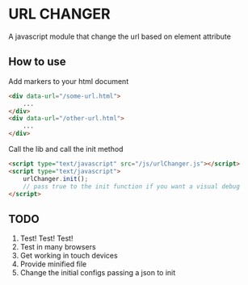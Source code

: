 # URL CHANGER

A javascript module that change the url based on element attribute

## How to use

Add markers to your html document

```HTML
<div data-url="/some-url.html">
	...
</div>
<div data-url="/other-url.html">
	...
</div>
```

Call the lib and call the init method

```HTML
<script type="text/javascript" src="/js/urlChanger.js"></script>
<script type="text/javascript">
	urlChanger.init();
	// pass true to the init function if you want a visual debug
</script>
```

## TODO

1. Test! Test! Test!
2. Test in many browsers
3. Get working in touch devices
4. Provide minified file
5. Change the initial configs passing a json to init